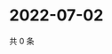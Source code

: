 # 2022-07-02

共 0 条

<!-- BEGIN WEIBO -->
<!-- 最后更新时间 Sat Jul 02 2022 14:01:14 GMT+0800 (China Standard Time) -->

<!-- END WEIBO -->
